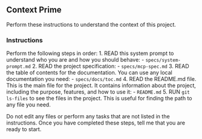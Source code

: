 ## Context Prime
Perform these instructions to understand the context of this project.

### Instructions

Perform the following steps in order:
    1. READ this system prompt to understand who you are and how you should behave:
        - `specs/system-prompt.md`
    2. READ the project specification:
        - `specs/mcp-spec.md`
    3. READ the table of contents for the documentation. You can use any local documentation you need:
        - `specs/docs/toc.md`
    4. READ the README.md file. This is the main file for the project. It contains information about the project, including the purpose, features, and how to use it:
        - `README.md`
    5. RUN `git ls-files` to see the files in the project. This is useful for finding the path to any file you need.

Do not edit any files or perform any tasks that are not listed in the instructions. Once you have completed these steps, tell me that you are ready to start.
